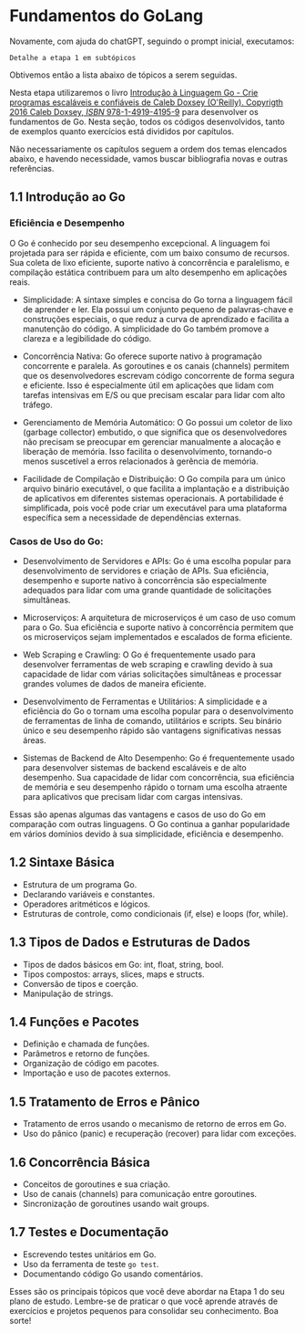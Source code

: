 # Fundamentos do GoLang

Novamente, com ajuda do chatGPT, seguindo o prompt inicial, executamos:

```
Detalhe a etapa 1 em subtópicos
```

Obtivemos então a lista abaixo de tópicos a serem seguidas.

Nesta etapa utilizaremos o livro [Introdução à Linguagem Go - Crie programas escaláveis e confiáveis de Caleb Doxsey (O'Reilly). Copyrigth 2016 Caleb Doxsey, _ISBN_ 978-1-4919-4195-9](https://amzn.to/3QtuU0R) para desenvolver os fundamentos de Go. Nesta seção, todos os códigos desenvolvidos, tanto de exemplos quanto exercícios está divididos por capítulos.

Não necessariamente os capítulos seguem a ordem dos temas elencados abaixo, e havendo necessidade, vamos buscar bibliografia novas e outras referências.

## 1.1 Introdução ao Go

### Eficiência e Desempenho

O Go é conhecido por seu desempenho excepcional. A linguagem foi projetada para ser rápida e eficiente, com um baixo consumo de recursos. Sua coleta de lixo eficiente, suporte nativo à concorrência e paralelismo, e compilação estática contribuem para um alto desempenho em aplicações reais.

- Simplicidade: A sintaxe simples e concisa do Go torna a linguagem fácil de aprender e ler. Ela possui um conjunto pequeno de palavras-chave e construções especiais, o que reduz a curva de aprendizado e facilita a manutenção do código. A simplicidade do Go também promove a clareza e a legibilidade do código.

- Concorrência Nativa: Go oferece suporte nativo à programação concorrente e paralela. As goroutines e os canais (channels) permitem que os desenvolvedores escrevam código concorrente de forma segura e eficiente. Isso é especialmente útil em aplicações que lidam com tarefas intensivas em E/S ou que precisam escalar para lidar com alto tráfego.

- Gerenciamento de Memória Automático: O Go possui um coletor de lixo (garbage collector) embutido, o que significa que os desenvolvedores não precisam se preocupar em gerenciar manualmente a alocação e liberação de memória. Isso facilita o desenvolvimento, tornando-o menos suscetível a erros relacionados à gerência de memória.

- Facilidade de Compilação e Distribuição: O Go compila para um único arquivo binário executável, o que facilita a implantação e a distribuição de aplicativos em diferentes sistemas operacionais. A portabilidade é simplificada, pois você pode criar um executável para uma plataforma específica sem a necessidade de dependências externas.

### Casos de Uso do Go:

- Desenvolvimento de Servidores e APIs: Go é uma escolha popular para desenvolvimento de servidores e criação de APIs. Sua eficiência, desempenho e suporte nativo à concorrência são especialmente adequados para lidar com uma grande quantidade de solicitações simultâneas.

- Microserviços: A arquitetura de microserviços é um caso de uso comum para o Go. Sua eficiência e suporte nativo à concorrência permitem que os microserviços sejam implementados e escalados de forma eficiente.

- Web Scraping e Crawling: O Go é frequentemente usado para desenvolver ferramentas de web scraping e crawling devido à sua capacidade de lidar com várias solicitações simultâneas e processar grandes volumes de dados de maneira eficiente.

- Desenvolvimento de Ferramentas e Utilitários: A simplicidade e a eficiência do Go o tornam uma escolha popular para o desenvolvimento de ferramentas de linha de comando, utilitários e scripts. Seu binário único e seu desempenho rápido são vantagens significativas nessas áreas.

- Sistemas de Backend de Alto Desempenho: Go é frequentemente usado para desenvolver sistemas de backend escaláveis e de alto desempenho. Sua capacidade de lidar com concorrência, sua eficiência de memória e seu desempenho rápido o tornam uma escolha atraente para aplicativos que precisam lidar com cargas intensivas.

Essas são apenas algumas das vantagens e casos de uso do Go em comparação com outras linguagens. O Go continua a ganhar popularidade em vários domínios devido à sua simplicidade, eficiência e desempenho.

## 1.2 Sintaxe Básica

- Estrutura de um programa Go.
- Declarando variáveis e constantes.
- Operadores aritméticos e lógicos.
- Estruturas de controle, como condicionais (if, else) e loops (for, while).

## 1.3 Tipos de Dados e Estruturas de Dados

- Tipos de dados básicos em Go: int, float, string, bool.
- Tipos compostos: arrays, slices, maps e structs.
- Conversão de tipos e coerção.
- Manipulação de strings.

## 1.4 Funções e Pacotes

- Definição e chamada de funções.
- Parâmetros e retorno de funções.
- Organização de código em pacotes.
- Importação e uso de pacotes externos.

## 1.5 Tratamento de Erros e Pânico

- Tratamento de erros usando o mecanismo de retorno de erros em Go.
- Uso do pânico (panic) e recuperação (recover) para lidar com exceções.

## 1.6 Concorrência Básica

- Conceitos de goroutines e sua criação.
- Uso de canais (channels) para comunicação entre goroutines.
- Sincronização de goroutines usando wait groups.

## 1.7 Testes e Documentação

- Escrevendo testes unitários em Go.
- Uso da ferramenta de teste `go test`.
- Documentando código Go usando comentários.

Esses são os principais tópicos que você deve abordar na Etapa 1 do seu plano de estudo. Lembre-se de praticar o que você aprende através de exercícios e projetos pequenos para consolidar seu conhecimento. Boa sorte!
